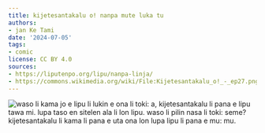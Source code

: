 ```yaml
---
title: kijetesantakalu o! nanpa mute luka tu
authors:
- jan Ke Tami
date: '2024-07-05'
tags:
- comic
license: CC BY 4.0
sources:
- https://liputenpo.org/lipu/nanpa-linja/
- https://commons.wikimedia.org/wiki/File:Kijetesantakalu_o!_-_ep27.png
---
```


![waso li kama jo e lipu li lukin e ona li toki: a, kijetesantakalu li pana e lipu tawa mi. lupa taso en sitelen ala li lon lipu. waso li pilin nasa li toki: seme? kijetesantakalu li kama li pana e uta ona lon lupa lipu li pana e mu: mu.](https://upload.wikimedia.org/wikipedia/commons/3/30/Kijetesantakalu_o%21_-_ep27.png)